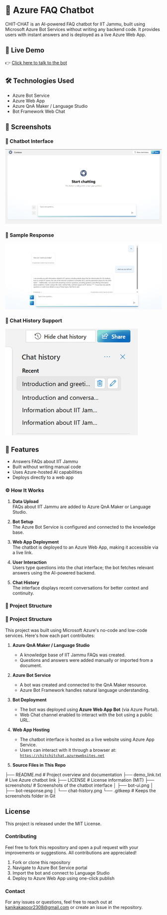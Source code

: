 # 💬 Azure FAQ Chatbot

CHIT-CHAT is an AI-powered FAQ chatbot for IIT Jammu, built using Microsoft Azure Bot Services without writing any backend code. It provides users with instant answers and is deployed as a live Azure Web App.


## 🚀 Live Demo
👉 [Click here to talk to the bot](https://chitchitchat.azurewebsites.net)

## 🛠️ Technologies Used
- Azure Bot Service
- Azure Web App
- Azure QnA Maker / Language Studio
- Bot Framework Web Chat

## 📸 Screenshots

### 🔹 Chatbot Interface
![Chatbot UI](screenshots/bot-ui.png)

### 🔹 Sample Response
![Chatbot Response](screenshots/bot-response.png)

### 🔹 Chat History Support
![Chatbot History](screenshots/chat-history.png)

## 🧠 Features
- Answers FAQs about IIT Jammu
- Built without writing manual code
- Uses Azure-hosted AI capabilities
- Deploys directly to a web app
### ⚙️ How It Works

1. **Data Upload**  
   FAQs about IIT Jammu are added to Azure QnA Maker or Language Studio.

2. **Bot Setup**  
   The Azure Bot Service is configured and connected to the knowledge base.

3. **Web App Deployment**  
   The chatbot is deployed to an Azure Web App, making it accessible via a live link.

4. **User Interaction**  
   Users type questions into the chat interface; the bot fetches relevant answers using the AI-powered backend.

5. **Chat History**  
   The interface displays recent conversations for better context and continuity.

   
### 📁 Project Structure
### 📁 Project Structure

This project was built using Microsoft Azure's no-code and low-code services. Here's how each part contributes:

1. **Azure QnA Maker / Language Studio**  
   - A knowledge base of IIT Jammu FAQs was created.
   - Questions and answers were added manually or imported from a document.

2. **Azure Bot Service**  
   - A bot was created and connected to the QnA Maker resource.
   - Azure Bot Framework handles natural language understanding.

3. **Bot Deployment**  
   - The bot was deployed using **Azure Web App Bot** (via Azure Portal).
   - Web Chat channel enabled to interact with the bot using a public URL.

4. **Web App Hosting**  
   - The chatbot interface is hosted as a live website using Azure App Service.
   - Users can interact with it through a browser at:  
     [`https://chitchitchat.azurewebsites.net`](https://chitchitchat.azurewebsites.net)

5. **Source Files in This Repo**

├── README.md # Project overview and documentation
├── demo_link.txt # Live Azure chatbot link
├── LICENSE # License information (MIT)
├── screenshots/ # Screenshots of the chatbot interface
│ ├── bot-ui.png
│ ├── bot-response.png
│ └── chat-history.png
└── .gitkeep # Keeps the screenshots folder in Git




## License
This project is released under the MIT License.
  
### Contributing
Feel free to fork this repository and open a pull request with your improvements or suggestions. All contributions are appreciated!
1. Fork or clone this repository
2. Navigate to Azure Bot Service portal  
3. Import the bot and connect to Language Studio  
4. Deploy to Azure Web App using one-click publish


### Contact
For any issues or questions, feel free to reach out at kanikakapoor2308@gmail.com or create an issue in the repository.
